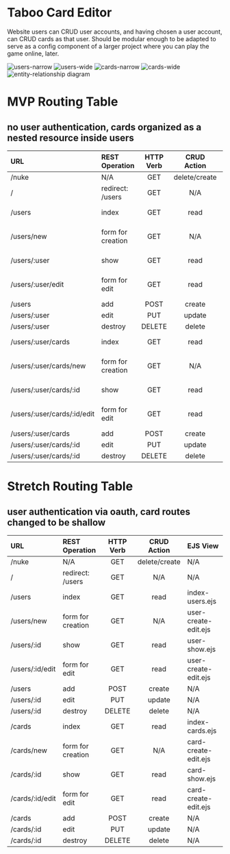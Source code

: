 # Taboo Card Editor
Website users can CRUD user accounts, and having chosen a user account, can CRUD cards as that user.  Should be modular enough to be adapted to serve as a config component of a larger project where you can play the game online, later.

![users-narrow](readme_images/users-narrow.jpg)
![users-wide](readme_images/users-wide.jpg)
![cards-narrow](readme_images/cards-narrow.jpg)
![cards-wide](readme_images/cards-wide.jpg)
![entity-relationship diagram](readme_images/erd.jpg)

# MVP Routing Table
## no user authentication, cards organized as a nested resource inside users

| URL                         | REST Operation     | HTTP Verb | CRUD Action   | EJS View             |
| :-------------------------- | :----------------- | :-------: | :-----------: | :------------------- |
| /nuke                       | N/A                | GET       | delete/create | N/A                  |
| /                           | redirect: /users   | GET       | N/A           | N/A                  |
| /users                      | index              | GET       | read          | index-users.ejs      |
| /users/new                  | form for creation  | GET       | N/A           | user-create-edit.ejs |
| /users/:user                | show               | GET       | read          | user-show.ejs        |
| /users/:user/edit           | form for edit      | GET       | read          | user-create-edit.ejs |
| /users                      | add                | POST      | create        | N/A                  |
| /users/:user                | edit               | PUT       | update        | N/A                  |
| /users/:user                | destroy            | DELETE    | delete        | N/A                  |
| /users/:user/cards          | index              | GET       | read          | index-cards.ejs      |
| /users/:user/cards/new      | form for creation  | GET       | N/A           | card-create-edit.ejs |
| /users/:user/cards/:id      | show               | GET       | read          | card-show.ejs        |
| /users/:user/cards/:id/edit | form for edit      | GET       | read          | card-create-edit.ejs |
| /users/:user/cards          | add                | POST      | create        | N/A                  |
| /users/:user/cards/:id      | edit               | PUT       | update        | N/A                  |
| /users/:user/cards/:id      | destroy            | DELETE    | delete        | N/A                  |

# Stretch Routing Table
## user authentication via oauth, card routes changed to be shallow

| URL             | REST Operation     | HTTP Verb | CRUD Action   | EJS View             |
| :-------------- | :----------------- | :-------: | :-----------: | :------------------- |
| /nuke           | N/A                | GET       | delete/create | N/A                  |
| /               | redirect: /users   | GET       | N/A           | N/A                  |
| /users          | index              | GET       | read          | index-users.ejs      |
| /users/new      | form for creation  | GET       | N/A           | user-create-edit.ejs |
| /users/:id      | show               | GET       | read          | user-show.ejs        |
| /users/:id/edit | form for edit      | GET       | read          | user-create-edit.ejs |
| /users          | add                | POST      | create        | N/A                  |
| /users/:id      | edit               | PUT       | update        | N/A                  |
| /users/:id      | destroy            | DELETE    | delete        | N/A                  |
| /cards          | index              | GET       | read          | index-cards.ejs      |
| /cards/new      | form for creation  | GET       | N/A           | card-create-edit.ejs |
| /cards/:id      | show               | GET       | read          | card-show.ejs        |
| /cards/:id/edit | form for edit      | GET       | read          | card-create-edit.ejs |
| /cards          | add                | POST      | create        | N/A                  |
| /cards/:id      | edit               | PUT       | update        | N/A                  |
| /cards/:id      | destroy            | DELETE    | delete        | N/A                  |